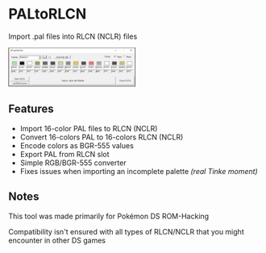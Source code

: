 # PALtoRLCN
Import .pal files into RLCN (NCLR) files

<img src="palToRLCN.png" width=50% height=50%>

## Features

* Import 16-color PAL files to RLCN (NCLR)
* Convert 16-colors PAL to 16-colors RLCN (NCLR)
* Encode colors as BGR-555 values
* Export PAL from RLCN slot
* Simple RGB/BGR-555 converter
* Fixes issues when importing an incomplete palette <i>(real Tinke moment)</i>


## Notes

This tool was made primarily for Pokémon DS ROM-Hacking

Compatibility isn't ensured with all types of RLCN/NCLR that you might encounter in other DS games
